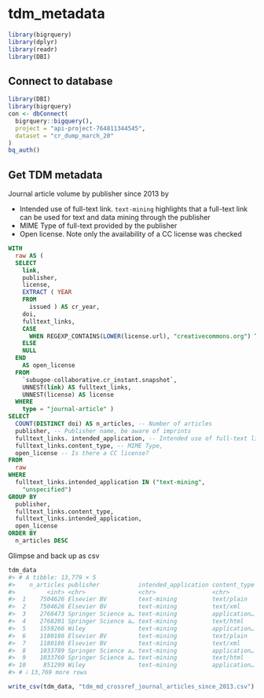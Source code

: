 # tdm_metadata

``` r
library(bigrquery)
library(dplyr)
library(readr)
library(DBI)
```

## Connect to database

``` r
library(DBI)
library(bigrquery)
con <- dbConnect(
  bigrquery::bigquery(),
  project = "api-project-764811344545",
  dataset = "cr_dump_march_20"
)
bq_auth()
```

## Get TDM metadata

Journal article volume by publisher since 2013 by

- Intended use of full-text link. `text-mining` highlights that a
  full-text link can be used for text and data mining through the
  publisher
- MIME Type of full-text provided by the publisher
- Open license. Note only the availability of a CC license was checked

``` sql
WITH
  raw AS (
  SELECT
    link,
    publisher,
    license,
    EXTRACT ( YEAR
    FROM
      issued ) AS cr_year,
    doi,
    fulltext_links,
    CASE
      WHEN REGEXP_CONTAINS(LOWER(license.url), "creativecommons.org") THEN "CC"
    ELSE
    NULL
  END
    AS open_license
  FROM
    `subugoe-collaborative.cr_instant.snapshot`,
    UNNEST(link) AS fulltext_links,
    UNNEST(license) AS license
  WHERE
    type = "journal-article" )
SELECT
  COUNT(DISTINCT doi) AS n_articles, -- Number of articles
  publisher, -- Publisher name, be aware of imprints
  fulltext_links. intended_application, -- Intended use of full-text link
  fulltext_links.content_type, -- MIME Type, 
  open_license -- Is there a CC license?
FROM
  raw
WHERE
  fulltext_links.intended_application IN ("text-mining",
    "unspecified")
GROUP BY
  publisher,
  fulltext_links.content_type,
  fulltext_links.intended_application,
  open_license
ORDER BY
  n_articles DESC
```

Glimpse and back up as csv

``` r
tdm_data
#> # A tibble: 13,779 × 5
#>    n_articles publisher           intended_application content_type open_license
#>         <int> <chr>               <chr>                <chr>        <chr>       
#>  1    7504626 Elsevier BV         text-mining          text/plain   <NA>        
#>  2    7504626 Elsevier BV         text-mining          text/xml     <NA>        
#>  3    2768473 Springer Science a… text-mining          application… <NA>        
#>  4    2768201 Springer Science a… text-mining          text/html    <NA>        
#>  5    1559266 Wiley               text-mining          application… <NA>        
#>  6    1180186 Elsevier BV         text-mining          text/plain   CC          
#>  7    1180186 Elsevier BV         text-mining          text/xml     CC          
#>  8    1033789 Springer Science a… text-mining          application… CC          
#>  9    1033760 Springer Science a… text-mining          text/html    CC          
#> 10     851299 Wiley               text-mining          application… <NA>        
#> # ℹ 13,769 more rows

write_csv(tdm_data, "tdm_md_crossref_journal_articles_since_2013.csv")
```
